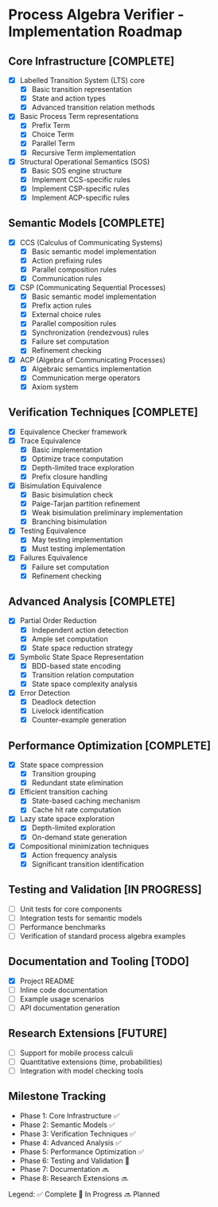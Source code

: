 # Process Algebra Verifier - Implementation Roadmap

## Core Infrastructure [COMPLETE]

- [x] Labelled Transition System (LTS) core
  - [x] Basic transition representation
  - [x] State and action types
  - [x] Advanced transition relation methods
- [x] Basic Process Term representations
  - [x] Prefix Term
  - [x] Choice Term
  - [x] Parallel Term
  - [x] Recursive Term implementation
- [x] Structural Operational Semantics (SOS)
  - [x] Basic SOS engine structure
  - [x] Implement CCS-specific rules
  - [x] Implement CSP-specific rules
  - [x] Implement ACP-specific rules

## Semantic Models [COMPLETE]

- [x] CCS (Calculus of Communicating Systems)
  - [x] Basic semantic model implementation
  - [x] Action prefixing rules
  - [x] Parallel composition rules
  - [x] Communication rules
- [x] CSP (Communicating Sequential Processes)
  - [x] Basic semantic model implementation
  - [x] Prefix action rules
  - [x] External choice rules
  - [x] Parallel composition rules
  - [x] Synchronization (rendezvous) rules
  - [x] Failure set computation
  - [x] Refinement checking
- [x] ACP (Algebra of Communicating Processes)
  - [x] Algebraic semantics implementation
  - [x] Communication merge operators
  - [x] Axiom system

## Verification Techniques [COMPLETE]

- [x] Equivalence Checker framework
- [x] Trace Equivalence
  - [x] Basic implementation
  - [x] Optimize trace computation
  - [x] Depth-limited trace exploration
  - [x] Prefix closure handling
- [x] Bisimulation Equivalence
  - [x] Basic bisimulation check
  - [x] Paige-Tarjan partition refinement
  - [x] Weak bisimulation preliminary implementation
  - [x] Branching bisimulation
- [x] Testing Equivalence
  - [x] May testing implementation
  - [x] Must testing implementation
- [x] Failures Equivalence
  - [x] Failure set computation
  - [x] Refinement checking

## Advanced Analysis [COMPLETE]

- [x] Partial Order Reduction
  - [x] Independent action detection
  - [x] Ample set computation
  - [x] State space reduction strategy
- [x] Symbolic State Space Representation
  - [x] BDD-based state encoding
  - [x] Transition relation computation
  - [x] State space complexity analysis
- [x] Error Detection
  - [x] Deadlock detection
  - [x] Livelock identification
  - [x] Counter-example generation

## Performance Optimization [COMPLETE]

- [x] State space compression
  - [x] Transition grouping
  - [x] Redundant state elimination
- [x] Efficient transition caching
  - [x] State-based caching mechanism
  - [x] Cache hit rate computation
- [x] Lazy state space exploration
  - [x] Depth-limited exploration
  - [x] On-demand state generation
- [x] Compositional minimization techniques
  - [x] Action frequency analysis
  - [x] Significant transition identification

## Testing and Validation [IN PROGRESS]

- [ ] Unit tests for core components
- [ ] Integration tests for semantic models
- [ ] Performance benchmarks
- [ ] Verification of standard process algebra examples

## Documentation and Tooling [TODO]

- [x] Project README
- [ ] Inline code documentation
- [ ] Example usage scenarios
- [ ] API documentation generation

## Research Extensions [FUTURE]

- [ ] Support for mobile process calculi
- [ ] Quantitative extensions (time, probabilities)
- [ ] Integration with model checking tools

## Milestone Tracking

- Phase 1: Core Infrastructure ✅
- Phase 2: Semantic Models ✅
- Phase 3: Verification Techniques ✅
- Phase 4: Advanced Analysis ✅
- Phase 5: Performance Optimization ✅
- Phase 6: Testing and Validation 🔄
- Phase 7: Documentation 🔜
- Phase 8: Research Extensions 🔜

Legend:
✅ Complete
🔄 In Progress
🔜 Planned
